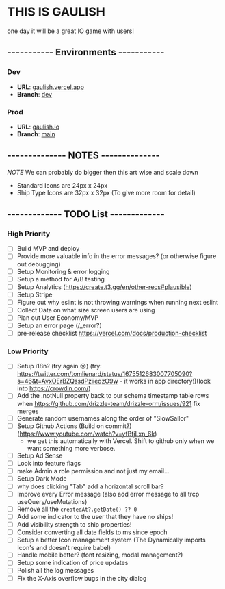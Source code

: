 # THIS IS GAULISH

one day it will be a great IO game with users!

## ----------- Environments -----------

### Dev

- **URL**: [gaulish.vercel.app](https://gaulish.vercel.app/)
- **Branch**: [dev](https://github.com/pmaier983/gaulish/tree/dev)

### Prod

- **URL**: [gaulish.io](https://gaulish.io/)
- **Branch**: [main](https://github.com/pmaier983/gaulish/tree/main)

## -------------- NOTES --------------

_NOTE_ We can probably do bigger then this art wise and scale down

- Standard Icons are 24px x 24px
- Ship Type Icons are 32px x 32px (To give more room for detail)

## ------------- TODO List -------------

### High Priority

- [ ] Build MVP and deploy
- [ ] Provide more valuable info in the error messages? (or otherwise figure out debugging)
- [ ] Setup Monitoring & error logging
- [ ] Setup a method for A/B testing
- [ ] Setup Analytics (https://create.t3.gg/en/other-recs#plausible)
- [ ] Setup Stripe
- [ ] Figure out why eslint is not throwing warnings when running next eslint
- [ ] Collect Data on what size screen users are using
- [ ] Plan out User Economy/MVP
- [ ] Setup an error page (/\_error?)
- [ ] pre-release checklist https://vercel.com/docs/production-checklist

### Low Priority

- [ ] Setup i18n? (try again :cry:) (try: https://twitter.com/tomlienard/status/1675512683007705090?s=46&t=AvxOErBZQssdPziieqzO9w - it works in app directory!)(look into https://crowdin.com/)
- [ ] Add the .notNull property back to our schema timestamp table rows when https://github.com/drizzle-team/drizzle-orm/issues/921 fix merges
- [ ] Generate random usernames along the order of "SlowSailor"
- [ ] Setup Github Actions (Build on commit?) (https://www.youtube.com/watch?v=yfBtjLxn_6k)
  - we get this automatically with Vercel. Shift to github only when we want something more verbose.
- [ ] Setup Ad Sense
- [ ] Look into feature flags
- [ ] make Admin a role permission and not just my email...
- [ ] Setup Dark Mode
- [ ] why does clicking "Tab" add a horizontal scroll bar?
- [ ] Improve every Error message (also add error message to all trcp useQuery/useMutations)
- [ ] Remove all the `createdAt?.getDate() ?? 0`
- [ ] Add some indicator to the user that they have no ships!
- [ ] Add visibility strength to ship properties!
- [ ] Consider converting all date fields to ms since epoch
- [ ] Setup a better Icon management system (The Dynamically imports Icon's and doesn't require babel)
- [ ] Handle mobile better? (font resizing, modal management?)
- [ ] Setup some indication of price updates
- [ ] Polish all the log messages
- [ ] Fix the X-Axis overflow bugs in the city dialog
